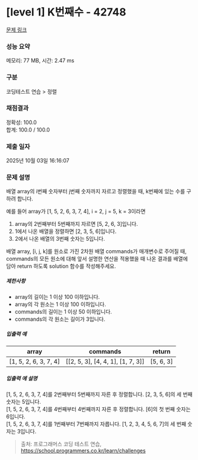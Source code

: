 # [level 1] K번째수 - 42748 

[문제 링크](https://school.programmers.co.kr/learn/courses/30/lessons/42748) 

### 성능 요약

메모리: 77 MB, 시간: 2.47 ms

### 구분

코딩테스트 연습 > 정렬

### 채점결과

정확성: 100.0<br/>합계: 100.0 / 100.0

### 제출 일자

2025년 10월 03일 16:16:07

### 문제 설명

<p class="default_cursor_land">배열 array의 i번째 숫자부터 j번째 숫자까지 자르고 정렬했을 때, k번째에 있는 수를 구하려 합니다.</p>

<p class="default_cursor_land">예를 들어 array가 [1, 5, 2, 6, 3, 7, 4], i = 2, j = 5, k = 3이라면</p>

<ol class="default_cursor_land">
<li class="default_cursor_land">array의 2번째부터 5번째까지 자르면 [5, 2, 6, 3]입니다.</li>
<li class="default_cursor_land">1에서 나온 배열을 정렬하면 [2, 3, 5, 6]입니다.</li>
<li class="default_cursor_land">2에서 나온 배열의 3번째 숫자는 5입니다.</li>
</ol>

<p class="default_cursor_land">배열 array, [i, j, k]를 원소로 가진 2차원 배열 commands가 매개변수로 주어질 때, commands의 모든 원소에 대해 앞서 설명한 연산을 적용했을 때 나온 결과를 배열에 담아 return 하도록 solution 함수를 작성해주세요.</p>

<h5 class="default_cursor_land">제한사항</h5>

<ul class="default_cursor_land">
<li class="default_cursor_land">array의 길이는 1 이상 100 이하입니다.</li>
<li class="default_cursor_land">array의 각 원소는 1 이상 100 이하입니다.</li>
<li class="default_cursor_land">commands의 길이는 1 이상 50 이하입니다.</li>
<li class="default_cursor_land">commands의 각 원소는 길이가 3입니다.</li>
</ul>

<h5 class="default_cursor_land">입출력 예</h5>
<table class="table default_cursor_land">
        <thead><tr>
<th>array</th>
<th>commands</th>
<th class="default_cursor_land">return</th>
</tr>
</thead>
        <tbody><tr>
<td>[1, 5, 2, 6, 3, 7, 4]</td>
<td class="default_cursor_land">[[2, 5, 3], [4, 4, 1], [1, 7, 3]]</td>
<td class="default_cursor_land">[5, 6, 3]</td>
</tr>
</tbody>
      </table>
<h5 class="default_cursor_land">입출력 예 설명</h5>

<p class="default_cursor_land">[1, 5, 2, 6, 3, 7, 4]를 2번째부터 5번째까지 자른 후 정렬합니다. [2, 3, 5, 6]의 세 번째 숫자는 5입니다.<br>
[1, 5, 2, 6, 3, 7, 4]를 4번째부터 4번째까지 자른 후 정렬합니다. [6]의 첫 번째 숫자는 6입니다.<br>
[1, 5, 2, 6, 3, 7, 4]를 1번째부터 7번째까지 자릅니다. [1, 2, 3, 4, 5, 6, 7]의 세 번째 숫자는 3입니다.</p>


> 출처: 프로그래머스 코딩 테스트 연습, https://school.programmers.co.kr/learn/challenges